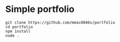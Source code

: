 <h1>Simple portfolio</h1>

```console
git clone https://github.com/mmac0846s/portfolio
cd portfolio
npm install
node .
